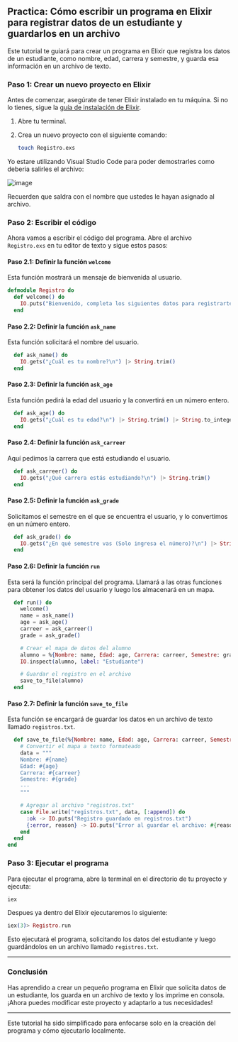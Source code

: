 
## Practica: Cómo escribir un programa en Elixir para registrar datos de un estudiante y guardarlos en un archivo

Este tutorial te guiará para crear un programa en Elixir que registra los datos de un estudiante, como nombre, edad, carrera y semestre, y guarda esa información en un archivo de texto.

### Paso 1: Crear un nuevo proyecto en Elixir

Antes de comenzar, asegúrate de tener Elixir instalado en tu máquina. Si no lo tienes, sigue la [guía de instalación de Elixir](https://elixir-lang.org/install.html).

1. Abre tu terminal.
2. Crea un nuevo proyecto con el siguiente comando:

   ```bash
   touch Registro.exs
   ```
Yo estare utilizando Visual Studio Code para poder demostrarles como deberia salirles el archivo:

![image](https://github.com/user-attachments/assets/4a0ba795-34a2-4e35-b1d4-21ac1479f9da)

Recuerden que saldra con el nombre que ustedes le hayan asignado al archivo.


### Paso 2: Escribir el código

Ahora vamos a escribir el código del programa. Abre el archivo `Registro.exs` en tu editor de texto y sigue estos pasos:

#### Paso 2.1: Definir la función `welcome`

Esta función mostrará un mensaje de bienvenida al usuario.

```elixir
defmodule Registro do
  def welcome() do
    IO.puts("Bienvenido, completa los siguientes datos para registrarte.")
  end
```

#### Paso 2.2: Definir la función `ask_name`

Esta función solicitará el nombre del usuario.

```elixir
  def ask_name() do
    IO.gets("¿Cuál es tu nombre?\n") |> String.trim()
  end
```

#### Paso 2.3: Definir la función `ask_age`

Esta función pedirá la edad del usuario y la convertirá en un número entero.

```elixir
  def ask_age() do
    IO.gets("¿Cuál es tu edad?\n") |> String.trim() |> String.to_integer()
  end
```

#### Paso 2.4: Definir la función `ask_carreer`

Aquí pedimos la carrera que está estudiando el usuario.

```elixir
  def ask_carreer() do
    IO.gets("¿Qué carrera estás estudiando?\n") |> String.trim()
  end
```

#### Paso 2.5: Definir la función `ask_grade`

Solicitamos el semestre en el que se encuentra el usuario, y lo convertimos en un número entero.

```elixir
  def ask_grade() do
    IO.gets("¿En qué semestre vas (Solo ingresa el número)?\n") |> String.trim() |> String.to_integer()
  end
```

#### Paso 2.6: Definir la función `run`

Esta será la función principal del programa. Llamará a las otras funciones para obtener los datos del usuario y luego los almacenará en un mapa.

```elixir
  def run() do
    welcome()
    name = ask_name()
    age = ask_age()
    carreer = ask_carreer()
    grade = ask_grade()

    # Crear el mapa de datos del alumno
    alumno = %{Nombre: name, Edad: age, Carrera: carreer, Semestre: grade}
    IO.inspect(alumno, label: "Estudiante")

    # Guardar el registro en el archivo
    save_to_file(alumno)
  end
```

#### Paso 2.7: Definir la función `save_to_file`

Esta función se encargará de guardar los datos en un archivo de texto llamado `registros.txt`.

```elixir
  def save_to_file(%{Nombre: name, Edad: age, Carrera: carreer, Semestre: grade}) do
    # Convertir el mapa a texto formateado
    data = """
    Nombre: #{name}
    Edad: #{age}
    Carrera: #{carreer}
    Semestre: #{grade}
    ---
    """

    # Agregar al archivo "registros.txt"
    case File.write("registros.txt", data, [:append]) do
      :ok -> IO.puts("Registro guardado en registros.txt")
      {:error, reason} -> IO.puts("Error al guardar el archivo: #{reason}")
    end
  end
end
```

### Paso 3: Ejecutar el programa

Para ejecutar el programa, abre la terminal en el directorio de tu proyecto y ejecuta:

```bash
iex
```
Despues ya dentro del Elixir ejecutaremos lo siguiente:

```elixir
iex(3)> Registro.run
```

Esto ejecutará el programa, solicitando los datos del estudiante y luego guardándolos en un archivo llamado `registros.txt`.

---

### Conclusión

Has aprendido a crear un pequeño programa en Elixir que solicita datos de un estudiante, los guarda en un archivo de texto y los imprime en consola. ¡Ahora puedes modificar este proyecto y adaptarlo a tus necesidades!

---

Este tutorial ha sido simplificado para enfocarse solo en la creación del programa y cómo ejecutarlo localmente.
